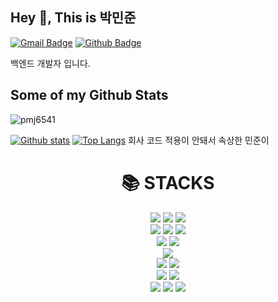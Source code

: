 ## Hey 👋, This is 박민준
[![Gmail Badge](https://img.shields.io/badge/-alswns6541@gmail.com-c14438?style=flat&logo=Gmail&logoColor=white&link=mailto:alswns6541@gmail.com)](mailto:alswns6541@gmail.com) [![Github Badge](https://img.shields.io/badge/-pmj6541-grey?style=flat&logo=github&logoColor=white&link=https://github.com/pmj6541/)](https://www.github.com/pmj6541/)<p align='left'>백엔드 개발자 입니다. </p>
## Some of my Github Stats
<p align=left> <img src=https://komarev.com/ghpvc/?username=pmj6541 alt=pmj6541 /> </p>

[![Github stats](https://github-readme-stats.vercel.app/api?username=pmj6541&show_icons=true&count_private=true&include_all_commits=true)](https://github.com/pmj6541/github-readme-stats)
[![Top Langs](https://github-readme-stats.vercel.app/api/top-langs/?username=pmj6541&layout=compact)](https://github.com/pmj6541/github-readme-stats)
회사 코드 적용이 안돼서 속상한 민준이
<div align=center><h1>📚 STACKS</h1></div>

<div align=center> 
  <img src="https://img.shields.io/badge/java-007396?style=for-the-badge&logo=java&logoColor=white"> 
  <img src="https://img.shields.io/badge/c++-00599C?style=for-the-badge&logo=c%2B%2B&logoColor=white">
  <img src="https://img.shields.io/badge/python-3776AB?style=for-the-badge&logo=python&logoColor=white"> 
  <br>
  
  <img src="https://img.shields.io/badge/html5-E34F26?style=for-the-badge&logo=html5&logoColor=white"> 
  <img src="https://img.shields.io/badge/css-1572B6?style=for-the-badge&logo=css3&logoColor=white"> 
  <img src="https://img.shields.io/badge/javascript-F7DF1E?style=for-the-badge&logo=javascript&logoColor=black"> 
  <br>
  
  <img src="https://img.shields.io/badge/postgresql-3776AB?style=for-the-badge&logo=postgresql&logoColor=white">
  <img src="https://img.shields.io/badge/firebase-FFCA28?style=for-the-badge&logo=firebase&logoColor=white">
  <br>
  
  <img src="https://img.shields.io/badge/react-61DAFB?style=for-the-badge&logo=react&logoColor=black"> 
  <br>
  
  <img src="https://img.shields.io/badge/spring-6DB33F?style=for-the-badge&logo=spring&logoColor=white"> 
  <img src="https://img.shields.io/badge/flask-000000?style=for-the-badge&logo=flask&logoColor=white">
  <br>

  <img src="https://img.shields.io/badge/linux-FCC624?style=for-the-badge&logo=linux&logoColor=black"> 
  <img src="https://img.shields.io/badge/amazonaws-232F3E?style=for-the-badge&logo=amazonaws&logoColor=white"> 
  <br>
  
  <img src="https://img.shields.io/badge/github-181717?style=for-the-badge&logo=github&logoColor=white">
  <img src="https://img.shields.io/badge/git-F05032?style=for-the-badge&logo=git&logoColor=white">
  <img src="https://img.shields.io/badge/elk-FCC624?style=for-the-badge&logo=elastic&logoColor=black">
  <br>
</div>
